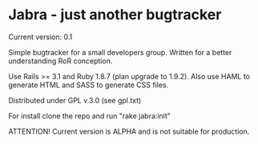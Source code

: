 # Jabra - just another bugtracker

Current version: 0.1

Simple bugtracker for a small developers group. Written for a better understanding RoR conception.

Use Rails >= 3.1 and Ruby 1.8.7 (plan upgrade to 1.9.2). Also use HAML to generate HTML and SASS to generate CSS files.

Distributed under GPL v.3.0 (see gpl.txt)

For install clone the repo and run "rake jabra:init"

ATTENTION! Current version is ALPHA and is not suitable for production.
